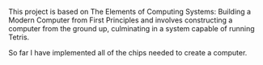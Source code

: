 
This project is based on The Elements of Computing Systems: Building a Modern Computer from First Principles and involves constructing a computer from the ground up, culminating in a system capable of running Tetris.

So far I have implemented all of the chips needed to create a computer.
